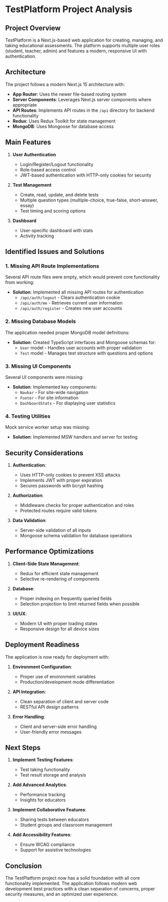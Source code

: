 # TestPlatform Project Analysis

## Project Overview

TestPlatform is a Next.js-based web application for creating, managing, and taking educational assessments. The platform supports multiple user roles (student, teacher, admin) and features a modern, responsive UI with authentication.

## Architecture

The project follows a modern Next.js 15 architecture with:

- **App Router**: Uses the newer file-based routing system
- **Server Components**: Leverages Next.js server components where appropriate
- **API Routes**: Implements API routes in the `/api` directory for backend functionality
- **Redux**: Uses Redux Toolkit for state management
- **MongoDB**: Uses Mongoose for database access

## Main Features

1. **User Authentication**
   - Login/Register/Logout functionality
   - Role-based access control
   - JWT-based authentication with HTTP-only cookies for security

2. **Test Management**
   - Create, read, update, and delete tests
   - Multiple question types (multiple-choice, true-false, short-answer, essay)
   - Test timing and scoring options

3. **Dashboard**
   - User-specific dashboard with stats
   - Activity tracking

## Identified Issues and Solutions

### 1. Missing API Route Implementations

Several API route files were empty, which would prevent core functionality from working:

- **Solution**: Implemented all missing API routes for authentication
  - `/api/auth/logout` - Clears authentication cookie
  - `/api/auth/me` - Retrieves current user information 
  - `/api/auth/register` - Creates new user accounts

### 2. Missing Database Models

The application needed proper MongoDB model definitions:

- **Solution**: Created TypeScript interfaces and Mongoose schemas for:
  - `User` model - Handles user accounts with proper validation
  - `Test` model - Manages test structure with questions and options

### 3. Missing UI Components

Several UI components were missing:

- **Solution**: Implemented key components:
  - `Navbar` - For site-wide navigation
  - `Footer` - For site information
  - `DashboardStats` - For displaying user statistics

### 4. Testing Utilities

Mock service worker setup was missing:

- **Solution**: Implemented MSW handlers and server for testing

## Security Considerations

1. **Authentication**:
   - Uses HTTP-only cookies to prevent XSS attacks
   - Implements JWT with proper expiration
   - Secures passwords with bcrypt hashing

2. **Authorization**:
   - Middleware checks for proper authentication and roles
   - Protected routes require valid tokens

3. **Data Validation**:
   - Server-side validation of all inputs
   - Mongoose schema validation for database operations

## Performance Optimizations

1. **Client-Side State Management**:
   - Redux for efficient state management
   - Selective re-rendering of components

2. **Database**:
   - Proper indexing on frequently queried fields
   - Selection projection to limit returned fields when possible

3. **UI/UX**:
   - Modern UI with proper loading states
   - Responsive design for all device sizes

## Deployment Readiness

The application is now ready for deployment with:

1. **Environment Configuration**:
   - Proper use of environment variables
   - Production/development mode differentiation

2. **API Integration**:
   - Clean separation of client and server code
   - RESTful API design patterns

3. **Error Handling**:
   - Client and server-side error handling
   - User-friendly error messages

## Next Steps

1. **Implement Testing Features**:
   - Test taking functionality
   - Test result storage and analysis

2. **Add Advanced Analytics**:
   - Performance tracking
   - Insights for educators

3. **Implement Collaborative Features**:
   - Sharing tests between educators
   - Student groups and classroom management

4. **Add Accessibility Features**:
   - Ensure WCAG compliance
   - Support for assistive technologies

## Conclusion

The TestPlatform project now has a solid foundation with all core functionality implemented. The application follows modern web development best practices with a clean separation of concerns, proper security measures, and an optimized user experience.